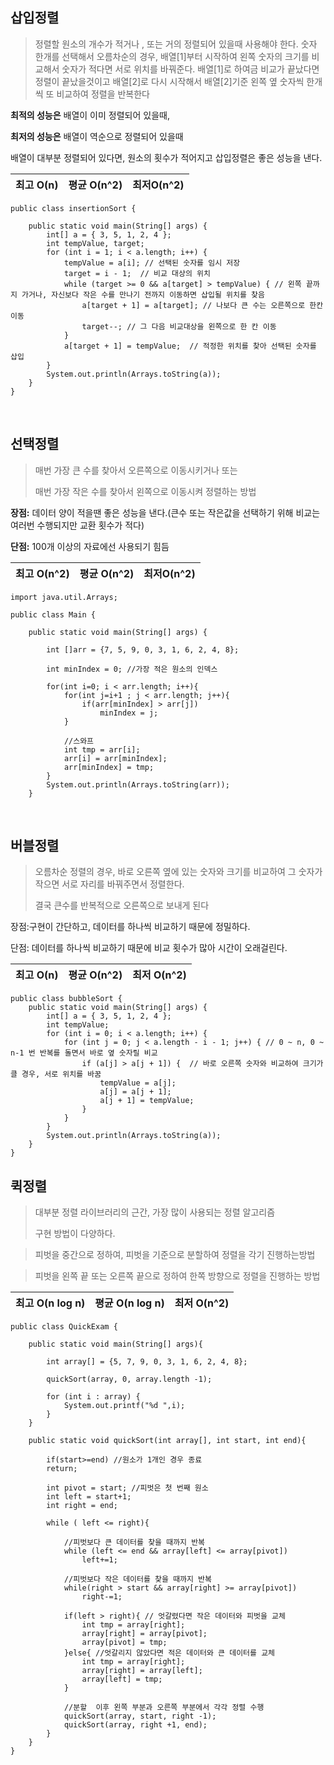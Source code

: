 ## 삽입정렬

> 정렬할 원소의 개수가 적거나 , 또는 거의 정렬되어 있을때 사용해야 한다.
> 숫자 한개를 선택해서 오름차순의 경우, 배열[1]부터 시작하여 왼쪽 숫자의 크기를 비교해서 숫자가 적다면 서로 위치를 바꿔준다.
> 배열[1]로 하여금 비교가 끝났다면 정렬이 끝났을것이고 배열[2]로 다시 시작해서 배열[2]기준 왼쪽 옆 숫자씩 한개씩 또 비교하여 정렬을 반복한다

**최적의 성능은** 배열이 이미 정렬되어 있을때,

**최저의 성능은** 배열이 역순으로 정렬되어 있을때

배열이 대부분 정렬되어 있다면, 원소의 횟수가 적어지고 삽입정렬은 좋은 성능을 낸다.

| 최고 O(n) | 평균 O(n^2) | 최저O(n^2) |
| --------- | ----------- | ---------- |


```
public class insertionSort {

	public static void main(String[] args) {
		int[] a = { 3, 5, 1, 2, 4 };
		int tempValue, target;
		for (int i = 1; i < a.length; i++) {
			tempValue = a[i]; // 선택된 숫자를 임시 저장
			target = i - 1;  // 비교 대상의 위치
			while (target >= 0 && a[target] > tempValue) { // 왼쪽 끝까지 가거나, 자신보다 작은 수를 만나기 전까지 이동하면 삽입될 위치를 찾음
				a[target + 1] = a[target]; // 나보다 큰 수는 오른쪽으로 한칸 이동
				target--; // 그 다음 비교대상을 왼쪽으로 한 칸 이동
			}
			a[target + 1] = tempValue;  // 적정한 위치를 찾아 선택된 숫자를 삽입
		}
		System.out.println(Arrays.toString(a));
	}
}
```




<br>


## **선택정렬**

> 매번 가장 큰 수를 찾아서 오른쪽으로 이동시키거나 또는
>
> 매번 가장 작은 수를  찾아서 왼쪽으로 이동시켜 정렬하는 방법

**장점:** 데이터 양이 적을땐 좋은 성능을 낸다.(큰수 또는 작은값을 선택하기 위해 비교는 여러번 수행되지만 교환 횟수가 적다)

**단점:** 100개 이상의 자료에선 사용되기 힘듬

| 최고 O(n^2) | 평균 O(n^2) | 최저O(n^2) |
| ----------- | ----------- | ---------- |


```
import java.util.Arrays;

public class Main {
    
    public static void main(String[] args) {
        
        int []arr = {7, 5, 9, 0, 3, 1, 6, 2, 4, 8};
        
        int minIndex = 0; //가장 적은 원소의 인덱스
        
        for(int i=0; i < arr.length; i++){
            for(int j=i+1 ; j < arr.length; j++){
                if(arr[minIndex] > arr[j])
                    minIndex = j;
            }
            
            //스와프
            int tmp = arr[i];
            arr[i] = arr[minIndex];
            arr[minIndex] = tmp;
        }
        System.out.println(Arrays.toString(arr));
    }

```
<BR>
  
  


## **버블정렬**

> 오름차순 정렬의 경우, 바로 오른쪽 옆에 있는 숫자와 크기를 비교하여 그 숫자가 작으면 서로 자리를 바꿔주면서 정렬한다.
>
> 결국 큰수를 반복적으로 오른쪽으로 보내게 된다

 장점:구현이 간단하고, 데이터를 하나씩 비교하기 때문에 정밀하다.

 단점: 데이터를 하나씩 비교하기 때문에 비교 횟수가 많아 시간이 오래걸린다. 

| 최고 O(n)  | 평균  O(n^2)  |  최저 O(n^2) |
| ---------- | ------------ | ------------ |



```
public class bubbleSort {
	public static void main(String[] args) {
		int[] a = { 3, 5, 1, 2, 4 };
		int tempValue;
		for (int i = 0; i < a.length; i++) {
			for (int j = 0; j < a.length - i - 1; j++) { // 0 ~ n, 0 ~ n-1 번 반복를 돌면서 바로 옆 숫자릴 비교
				if (a[j] > a[j + 1]) {  // 바로 오른쪽 숫자와 비교하여 크기가 클 경우, 서로 위치를 바꿈
					tempValue = a[j];
					a[j] = a[j + 1];
					a[j + 1] = tempValue;
				}
			}
		}
		System.out.println(Arrays.toString(a));
	}
}
```

	
## **퀵정렬**

> 대부분 정렬 라이브러리의 근간, 가장 많이 사용되는 정렬 알고리즘
>
> 구현 방법이 다양하다.

> 피벗을 중간으로 정하여, 피벗을 기준으로 분할하여 정렬을 각기 진행하는방법

> 피벗을 왼쪽 끝 또는 오른쪽 끝으로 정하여 한쪽 방향으로 정렬을 진행하는 방법

| 최고 O(n log n) | 평균 O(n log n) | 최저 O(n^2)  |
| --------------- | -------------- | ------------ |


```
public class QuickExam {
    
    public static void main(String[] args){
        
        int array[] = {5, 7, 9, 0, 3, 1, 6, 2, 4, 8};
        
        quickSort(array, 0, array.length -1);
        
        for (int i : array) {
            System.out.printf("%d ",i);
        }
    }
    
    public static void quickSort(int array[], int start, int end){
        
        if(start>=end) //원소가 1개인 경우 종료
        return;
        
        int pivot = start; //피벗은 첫 번째 원소
        int left = start+1;
        int right = end;
        
        while ( left <= right){
            
            //피벗보다 큰 데이터를 찾을 때까지 반복
            while (left <= end && array[left] <= array[pivot])
                left+=1;
            
            //피벗보다 작은 데이터를 찾을 때까지 반복
            while(right > start && array[right] >= array[pivot])
                right-=1;
            
            if(left > right){ // 엇갈렸다면 작은 데이터와 피벗을 교체
                int tmp = array[right];
                array[right] = array[pivot];
                array[pivot] = tmp;
            }else{ //엇갈리지 않았다면 적은 데이터와 큰 데이터를 교체
                int tmp = array[right];
                array[right] = array[left];
                array[left] = tmp;
            }
            
            //분할  이후 왼쪽 부분과 오른쪽 부분에서 각각 정렬 수행
            quickSort(array, start, right -1);
            quickSort(array, right +1, end);
        }
    }
}
```



